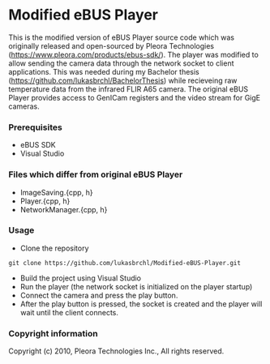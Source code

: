 # Modified eBUS Player
This is the modified version of eBUS Player source code which was originally released and open-sourced by Pleora Technologies (https://www.pleora.com/products/ebus-sdk/).
The player was modified to allow sending the camera data through the network socket to client applications. 
This was needed during my Bachelor thesis (https://github.com/lukasbrchl/BachelorThesis) while recieveing raw temperature data from the infrared FLIR A65 camera.
The original eBUS Player provides access to GenICam registers and the video stream for GigE cameras.

### Prerequisites
* eBUS SDK
* Visual Studio

### Files which differ from original eBUS Player
* ImageSaving.{cpp, h}
* Player.{cpp, h}
* NetworkManager.{cpp, h}

### Usage

* Clone the repository
```
git clone https://github.com/lukasbrchl/Modified-eBUS-Player.git
```
* Build the project using Visual Studio
* Run the player (the network socket is initialized on the player startup) 
* Connect the camera and press the play button.
* After the play button is pressed, the socket is created and the player will wait until the client connects.

### Copyright information
Copyright (c) 2010, Pleora Technologies Inc., All rights reserved. 
